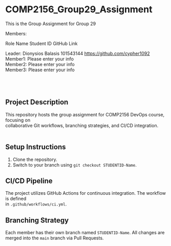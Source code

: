 # COMP2156_Group29_Assignment

This is the Group Assignment for Group 29

Members:

Role    Name             Student ID   GitHub Link <br>

Leader: Dionysios Balasis 101543144   https://github.com/cypher1092<br>
Member1: Please enter your info<br>
Member2: Please enter your info<br>
Member3: Please enter your info<br>
<br>
<br>
<br>
## Project Description<br>
This repository hosts the group assignment for COMP2156 DevOps course, focusing on<br>
collaborative Git workflows, branching strategies, and CI/CD integration.
<br>
<br>
## Setup Instructions<br>
1. Clone the repository.<br>
2. Switch to your branch using `git checkout STUDENTID-Name`.<br>
## CI/CD Pipeline<br>
The project utilizes GitHub Actions for continuous integration. The workflow is defined<br>
in `.github/workflows/ci.yml`.<br>
## Branching Strategy<br>
Each member has their own branch named `STUDENTID-Name`. All changes are<br>
merged into the `main` branch via Pull Requests.<br>